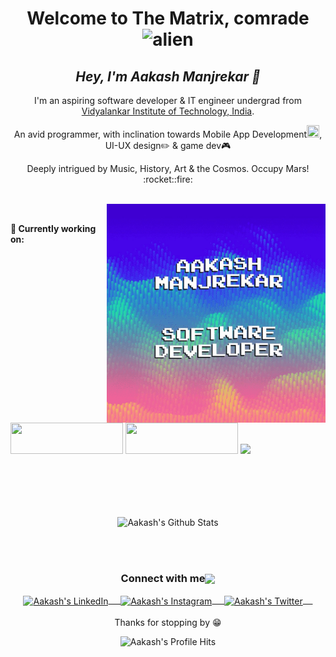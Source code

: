 <h1 align= "center"><b>Welcome to The Matrix, comrade <img alt="alien" src="https://emojipedia-us.s3.dualstack.us-west-1.amazonaws.com/thumbs/160/google/241/alien-monster_1f47e.png" width="30" height="30"> </b></h1>

<h2 align="center"><i><b>Hey, I'm Aakash Manjrekar 🖖</b></i></h2>

<p align="center">
I'm an aspiring software developer & IT engineer undergrad from <a href="https://vit.edu.in/">Vidyalankar Institute of Technology, India</a>. 
</p>
<p align="center">
An avid programmer, with inclination towards Mobile App Development<img src="https://emojipedia-us.s3.dualstack.us-west-1.amazonaws.com/thumbs/160/apple/237/mobile-phone_1f4f1.png" width="20" height="20"/>, UI-UX design✏️ & game dev🎮
</p>
<p align="center">
Deeply intrigued by Music, History, Art & the Cosmos.     Occupy Mars! :rocket::fire:
</p>

<br>
<img align="right" alt="GIF" src="https://github.com/aakashmanjrekar11/aakashmanjrekar11/blob/master/aakash_waves_60fps.gif" width="350" height="350">


<br>

**🌱 Currently working on:**

<code><a href="https://flutter.dev/" target="_blank"><img width="180" height="50" src="https://flutter.dev/assets/flutter-lockup-1caf6476beed76adec3c477586da54de6b552b2f42108ec5bc68dc63bae2df75.png"></a></code>
<code><a href="https://firebase.google.com/" target="_blank"><img width="180" height="50" src="https://www.gstatic.com/devrel-devsite/prod/vbf66214f2f7feed2e5d8db155bab9ace53c57c494418a1473b23972413e0f3ac/firebase/images/lockup.png"></a></code>
<code><a href="https://www.python.org/" target="_blank"><img height="50" src="https://www.vectorlogo.zone/logos/python/python-ar21.svg"></a></code>



<br><br><br><br>

<p align="center">
<img align="center" src="https://github-readme-stats.vercel.app/api?username=aakashmanjrekar11&&show_icons=true&theme=radical" alt="Aakash's Github Stats">
</p>  

<br><br>


<div align="center">
  <h3 align="center">Connect with me<img align="center" src="https://github.com/rajput2107/rajput2107/blob/master/Assets/Handshake.gif" height="33px" /></h3> 
</div>
<p align="center">
 <a href="https://www.linkedin.com/in/aakash-manjrekar-b3015815a/" target="blank">
  <img align="center" alt="Aakash's LinkedIn" width="30px" src="https://www.vectorlogo.zone/logos/linkedin/linkedin-icon.svg" /> &nbsp; &nbsp;
 </a>
 <a href="https://www.instagram.com/am11_visuals/" target="blank">
  <img align="center" alt="Aakash's Instagram" width="30px" src="https://www.vectorlogo.zone/logos/instagram/instagram-icon.svg" /> &nbsp; &nbsp;
 </a>
 <a href="https://twitter.com/sora_am_i" target="blank">
  <img align="center" alt="Aakash's Twitter" width="30px" src="https://www.vectorlogo.zone/logos/twitter/twitter-official.svg" /> &nbsp; &nbsp;
 </a>
 <!-- <a href="https://medium.com/@pramodrana2107" target="blank">
  <img align="center" alt="Aakash's Twitter" width="30px" src="https://www.vectorlogo.zone/logos/medium/medium-tile.svg" />
 </a>  -->
  <br/>
  <br/>
  Thanks for stopping by 😁<br/>
</p>
<p align="center"><img alt="Aakash's Profile Hits" src="https://hits.seeyoufarm.com/api/count/incr/badge.svg?url=https%3A%2F%2Fgithub.com%2Faakashmanjrekar11%2Fhit-counter" /></p>
<br/>


